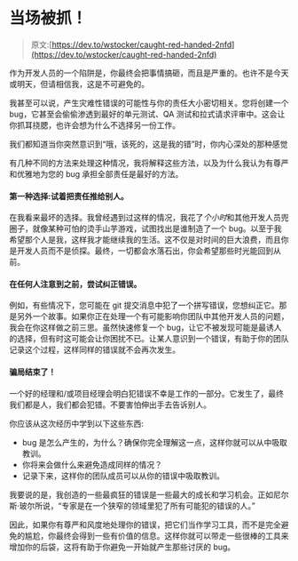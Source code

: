 # 当场被抓！

> 原文:[https://dev.to/wstocker/caught-red-handed-2nfd](https://dev.to/wstocker/caught-red-handed-2nfd)

作为开发人员的一个陷阱是，你最终会把事情搞砸，而且是严重的。也许不是今天或明天，但请相信我，这是不可避免的。

我甚至可以说，产生灾难性错误的可能性与你的责任大小密切相关。您将创建一个 bug，它甚至会偷偷渗透到最好的单元测试、QA 测试和拉式请求评审中。这会让你抓耳挠腮，也许会想为什么不选择另一份工作。

我们都知道当你突然意识到“哦，该死的，这是我的错”时，你内心深处的那种感觉

有几种不同的方法来处理这种情况，我将解释这些方法，以及为什么我认为有尊严和优雅地为您的 bug 承担全部责任是最好的方法。

#### 第一种选择:试着把责任推给别人。

在我看来最坏的选择。我曾经遇到过这样的情况，我花了*个小时*和其他开发人员兜圈子，就像某种可怕的烫手山芋游戏，试图找出是谁制造了一个 bug。以至于我希望那个人是我，这样我才能继续我的生活。这不仅是对时间的巨大浪费，而且你是开发人员而不是侦探。最终，一切都会水落石出，你会希望那些时光能回到从前。

#### 在任何人注意到之前，尝试纠正错误。

例如，有些情况下，您可能在 git 提交消息中犯了一个拼写错误，您想纠正它。那是另外一个故事。如果你正在处理一个有可能影响你团队中其他开发人员的问题，我会在你这样做之前三思。虽然快速修复一个 bug，让它不被发现可能是最诱人的选择，但有时这可能会让你困扰不已。让某人意识到一个错误，有助于你的团队记录这个过程，这样同样的错误就不会再次发生。

#### 骗局结束了！

一个好的经理和/或项目经理会明白犯错误不幸是工作的一部分。它发生了，最终我们都是人，我们都会犯错。不要害怕伸出手去告诉别人。

你应该从这次经历中学到以下这些东西:

*   bug 是怎么产生的，为什么？确保你完全理解这一点，这样你就可以从中吸取教训。
*   你将来会做什么来避免造成同样的情况？
*   记录下来，这样你的团队成员可以从你的错误中吸取教训。

我要说的是，我创造的一些最疯狂的错误是一些最大的成长和学习机会。正如尼尔斯·玻尔所说，“专家是在一个狭窄的领域里犯了所有可能犯的错误的人。”

因此，如果你有尊严和风度地处理你的错误，把它们当作学习工具，而不是完全避免的尴尬，你最终会得到一些有价值的信息。这样你就可以带走一些很棒的工具来增加你的后袋，这将有助于你避免一开始就产生那些讨厌的 bug。